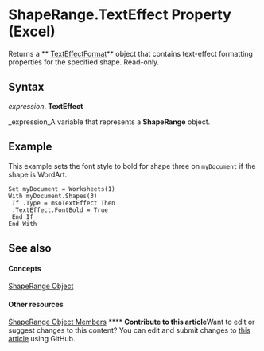 
# ShapeRange.TextEffect Property (Excel)

Returns a  ** [TextEffectFormat](7fe03721-6a45-569e-add4-fc8849c99535.md)** object that contains text-effect formatting properties for the specified shape. Read-only.


## Syntax

 _expression_. **TextEffect**

 _expression_A variable that represents a  **ShapeRange** object.


## Example

This example sets the font style to bold for shape three on  `myDocument` if the shape is WordArt.


```
Set myDocument = Worksheets(1) 
With myDocument.Shapes(3) 
 If .Type = msoTextEffect Then 
 .TextEffect.FontBold = True 
 End If 
End With
```


## See also


#### Concepts


 [ShapeRange Object](e1b8229c-73a0-4a77-5e00-4bcec9032260.md)
#### Other resources


 [ShapeRange Object Members](1d1950c5-32ac-dfc0-8c19-07159a29a2a0.md)
****   **Contribute to this article**Want to edit or suggest changes to this content? You can edit and submit changes to  [this article](https://github.com/jhershey00/VBA_Excel_Test/OpenXMLCon/articles/95c2ab5d-061e-f50e-fc2b-7c44ffca7ce9.md) using GitHub.


